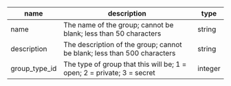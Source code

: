 | name        | description                                                             | type   |
|-------------|-------------------------------------------------------------------------|--------|
| name        | The name of the group; cannot be blank; less than 50 characters         | string |
| description | The description of the group; cannot be blank; less than 500 characters | string |
| group_type_id | The type of group that this will be; 1 = open; 2 = private; 3 = secret | integer